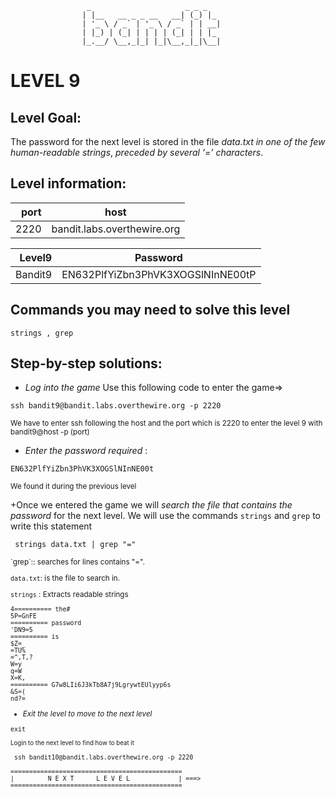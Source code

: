                      _                     _ _ _
                    | |__   __ _ _ __   __| (_) |_
                    | '_ \ / _` | '_ \ / _` | | __|
                    | |_) | (_| | | | | (_| | | |_
                    |_.__/ \__,_|_| |_|\__,_|_|\__|  



# LEVEL 9

## Level Goal:


The password for the next level is stored in the file *data.txt in one of the few human-readable strings*, *preceded by several ‘=’ characters*.



## Level information:

| port |             host               |
|-----:|--------------------------------|
| 2220 |  bandit.labs.overthewire.org   |

| Level9  |    Password                           |
|-------: |---------------------------------------|
| Bandit9 |  EN632PlfYiZbn3PhVK3XOGSlNInNE00tP    |

## Commands you may need to solve this level

```
strings , grep
```

## Step-by-step solutions:

+ *Log into the game* 
 Use this following code to enter the game=>
```
ssh bandit9@bandit.labs.overthewire.org -p 2220
```
<sub>We have to enter ssh following the host and the port which is 2220 to enter the level 9 with bandit9@host -p (port)</sub>

+ *Enter the password required* : 
```
EN632PlfYiZbn3PhVK3XOGSlNInNE00t
```
<sub>We found it during the previous level</sub>

+Once we entered the game we will *search the file that contains the password* for the next level. 
We will use the commands  `strings` and `grep` to write this statement



``` 
 strings data.txt | grep "="

```
<sub>
 `grep`:: searches for lines contains "=".

`data.txt`: is the file to search in.

`strings` : Extracts readable strings 
</sub>
 
```
4========== the#
5P=GnFE
========== password
'DN9=5
========== is
$Z=_
=TU%
=^,T,?
W=y
q=W
X=K,
========== G7w8LIi6J3kTb8A7j9LgrywtEUlyyp6s
&S=(
nd?=
```
+ *Exit the level to move to the next level*
```
exit

```
<sub>Login to the next level to find how to beat it</sub>

```
 ssh bandit10@bandit.labs.overthewire.org -p 2220

```
```
==============================================
|         N E X T      L E V E L             | ===>
==============================================    
```
